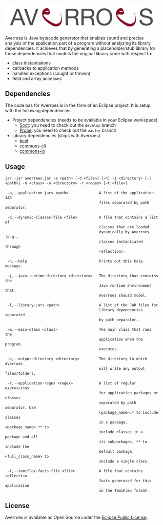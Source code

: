 ![Averroes logo](/logo/logo.png)

Averroes is Java bytecode generator that enables sound and precise analysis of the application part of a program without analyzing its library dependencies. It achieves that by generating a placeholder/stub library for those dependencies that models the original library code with respect to:
- class instantiations
- callbacks to application methods
- handled exceptions (caught or thrown)
- field and array accesses

## Dependencies

The code bas for Averroes is in the form of an Eclipse project. It is setup with the following dependencies:

* Project dependencies (needs to be available in your Eclipse workspace)
    - [Soot](https://github.com/Sable/soot): you need to check out the `develop` branch
    - [Probe](https://github.com/karimhamdanali/probe): you need to check out the `master` branch
* Library dependencies (ships with Averroes)
     - [bcel](https://commons.apache.org/proper/commons-bcel/)
     - [commons-cli](https://commons.apache.org/proper/commons-cli/)
     - [commons-io](https://commons.apache.org/proper/commons-io/)

## Usage

``` text
jar -jar averroes.jar -a <path> [-d <file>] [-h] -j <directory> [-l <path>] -m <class> -o <directory> -r <regex> [-t <file>]

 -a,--application-jars <path>              A list of the application JAR
                                           files separated by path separator.
                                           
 -d,--dynamic-classes-file <file>          A file that contains a list of
                                           classes that are loaded
                                           dynamically by Averroes (e.g.,
                                           classes instantiated through
                                           reflection).
                                           
 -h,--help                                 Prints out this help message.
 
 -j,--java-runtime-directory <directory>   The directory that contains the
                                           Java runtime environment that
                                           Averroes should model.
                                           
 -l,--library-jars <path>                  A list of the JAR files for
                                           library dependencies separated
                                           by path separator.
                                           
 -m,--main-class <class>                   The main class that runs the
                                           application when the program
                                           executes.
                                           
 -o,--output-directory <directory>         The directory to which Averroes
                                           will write any output files/folders.
                                           
 -r,--application-regex <regex>            A list of regular expressions
                                           for application packages or classes 
                                           separated by path separator. Use 
                                           <package_name>.* to include classes 
                                           in a package, <package_name>.** to 
                                           include classes in a package and all 
                                           its subpackages, ** to include the 
                                           default package, <full_class_name> to 
                                           include a single class.
                                           
 -t,--tamiflex-facts-file <file>           A file that contains reflection
                                           facts generated for this application 
                                           in the TamiFlex format.
```

## License

Averroes is available as Open Source under the [Eclipse Public License](https://www.eclipse.org/legal/epl-v10.html).

